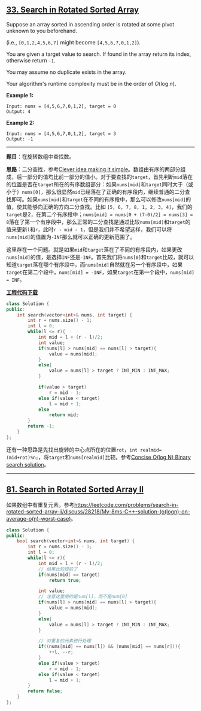 ## [33. Search in Rotated Sorted Array](https://leetcode.com/problems/search-in-rotated-sorted-array/)

Suppose an array sorted in ascending order is rotated at some pivot unknown to you beforehand.

(i.e., `[0,1,2,4,5,6,7]` might become `[4,5,6,7,0,1,2]`).

You are given a target value to search. If found in the array return its index, otherwise return `-1`.

You may assume no duplicate exists in the array.

Your algorithm's runtime complexity must be in the order of *O*(log *n*).

**Example 1:**

```
Input: nums = [4,5,6,7,0,1,2], target = 0
Output: 4
```

**Example 2:**

```
Input: nums = [4,5,6,7,0,1,2], target = 3
Output: -1
```

-----

**题目**：在旋转数组中查找数。

**思路**：二分查找，参考[Clever idea making it simple](https://leetcode.com/problems/search-in-rotated-sorted-array/discuss/14435/Clever-idea-making-it-simple)。数组由有序的两部分组成，后一部分的值均比前一部分的值小。对于要查找的`target`，首先判断`mid`落在的位置是否在`target`所在的有序数组部分：如果`nums[mid]`和`target`同时大于（或小于）`nums[0]`，那么很显然`mid`已经落在了正确的有序段内，继续普通的二分查找即可。如果`nums[mid]`和`target`在不同的有序段中，那么可以修改`nums[mid]`的值，使其能够向正确的方向二分查找。比如 `[5, 6, 7, 8, 1, 2, 3, 4]`，我们的`target`是2，在第二个有序段中；`nums[mid] = nums[0 + (7-0)/2] = nums[3] = 8`落在了第一个有序段中，那么正常的二分查找是通过比较`nums[mid]`和`target`的值来更新`l`和`r`，此时`r - mid - 1`，但是我们并不希望这样，我们可以将`nums[mid]`的值置为`-INF`那么就可以正确的更新范围了。

这里存在一个问题。就是如果`mid`和`target`落在了不同的有序段内，如果更改`nums[mid]`的值，是选择`INF`还是`-INF`。首先我们将`nums[0]`和`target`比较，就可以知道`target`落在哪个有序段中，而`nums[mid]`自然就在另一个有序段中，如果`target`在第二个段中，`nums[mid] = -INF`，如果`target`在第一个段中，`nums[mid] = INF`。

[**工程代码下载**](https://github.com/shenkh/leetcode)

```cpp
class Solution {
public:
    int search(vector<int>& nums, int target) {
        int r = nums.size() - 1;
        int l = 0;
        while(l <= r){
            int mid = l + (r - l)/2;
            int value;
            if(nums[l] > nums[mid] == nums[l] > target){
                value = nums[mid];
            }
            else{
                value = nums[l] > target ? INT_MIN : INT_MAX;
            }

            if(value > target)
                r = mid - 1;
            else if(value < target)
                l = mid + 1;
            else
                return mid;
        }
        return -1;
    }
};
```

还有一种思路是先找出旋转的中心点所在的位置`rot`，`int realmid=(mid+rot)%n;`，将`target`和`nums[realmid]`比较。参考[Concise O(log N) Binary search solution](https://leetcode.com/problems/search-in-rotated-sorted-array/discuss/14425/Concise-O(log-N)-Binary-search-solution)。

-----

## [81. Search in Rotated Sorted Array II](https://leetcode.com/problems/search-in-rotated-sorted-array-ii/)

如果数组中有重复元素。参考<https://leetcode.com/problems/search-in-rotated-sorted-array-ii/discuss/28218/My-8ms-C++-solution-(o(logn)-on-average-o(n)-worst-case)>。

```cpp
class Solution {
public:
    bool search(vector<int>& nums, int target) {
        int r = nums.size() - 1;
        int l = 0;
        while(l <= r){
            int mid = l + (r - l)/2;
            // 结果比较提前了
            if(nums[mid] == target)
                return true;

            int value;
            // 注意这里用的是num[l]，而不是num[0]
            if(nums[l] > nums[mid] == nums[l] > target){
                value = nums[mid];
            }
            else{
                value = nums[l] > target ? INT_MIN : INT_MAX;
            }

            // 对重复的元素进行处理
            if((nums[mid] == nums[l]) && (nums[mid] == nums[r])){
                ++l, --r;
            }
            else if(value > target)
                r = mid - 1;
            else if(value < target)
                l = mid + 1;
        }
        return false;
    }
};
```